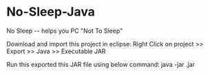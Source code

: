 # No-Sleep-Java

No Sleep -- helps you PC "Not To Sleep"

Download and import this project in eclipse: Right Click on project >> Export >>  Java >>  Executable JAR

Run this exported this JAR file using below command:
java -jar <java file name>.jar
